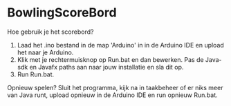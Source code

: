 # BowlingScoreBord
Hoe gebruik je het scorebord?
1. Laad het .ino bestand in de map 'Arduino' in in de Arduino IDE en upload het naar je Arduino.
2. Klik met je rechtermuisknop op Run.bat en dan bewerken. Pas de Java-sdk en Javafx paths aan naar jouw installatie en sla dit op.
2. Run Run.bat.

Opnieuw spelen? Sluit het programma, kijk na in taakbeheer of er niks meer van Java runt, upload opnieuw in de Arduino IDE en run opnieuw Run.bat.
